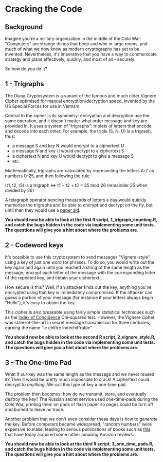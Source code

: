 # Cracking the Code

## Background

Imagine you're a military organisation in the middle of the Cold War. "Computers" are strange things that beep and whir in large rooms, and much of what we now know as modern cryptography has yet to be invented. Nevertheless, it's imperative that you have a way to communicate strategy and plans effectively, quickly, and most of all - securely.

So how do you do it?

## 1 - Trigraphs

The Diana Cryptosystem is a variant of the famous and much older Vignere Cipher optimised for manual encryption/decryption speed, invented by the US Special Forces for use in Vietnam.

Central to the cipher is its symmetry: encryption and decryption use the same operation, and it doesn't matter what order message and key are provided in. It uses a system of "trigraphs": triplets of letters that encode and decode into each other. For example, the triple (S, N, U) is a trigraph, thus:
* a message S and key N would encrypt to a ciphertext U
* a message N and key U would encrypt to a ciphertext S
* a ciphertext N and key U would decrypt to give a message S
* etc.

Mathematically, trigraphs are calculated by representing the letters A-Z as numbers 0-25, and then following the rule:

(t1, t2, t3) is a trigraph <=> t1 + t2 + t3 = 25 mod 26 (remainder 25 when divided by 26)

A telegraph operator sending thousands of letters a day would quickly memorise the trigraphs and be able to encrypt and decrypt on the fly, but until then they would use a [paper aid](https://programmingpraxis.files.wordpress.com/2014/12/3ffa5-trigraph.jpg?w=511&zoom=2).

**You should now be able to look at the first R script, 1_trigraph_counting.R, and catch the bugs hidden in the code via implementing some unit tests. The questions will give you a hint about where the problems are.**

## 2 - Codeword keys

It's possible to use this cryptosystem to send messages "Vignere-style" using a key of just one word (or phrase). To do so, you would write out the key again and again until you reached a string of the same length as the message, encrypt each letter of the message with the corresponding letter of the repeated key, and obtain your ciphertext.

How secure is this? Well, if an attacker finds out the key, anything you've encrypted using that key is immediately compromised. If the attacker can guess a portion of your message (for instance if your letters always begin "Hello"), it's easy to obtain the key.

This cipher is also breakable using fairly simple statistical techniques such as the [Index of Concidence](http://practicalcryptography.com/cryptanalysis/stochastic-searching/cryptanalysis-vigenere-cipher/) Chi-squared test. However, the Vignere cipher was state-of-the-art in secret message transmission for three centuries, earning the name "le chiffre indechiffrable".

**You should now be able to look at the second R script, 2_vignere_style.R, and catch the bugs hidden in the code via implementing some unit tests. The questions will give you a hint about where the problems are.**

## 3 - The One-time Pad

What if our key was the same length as the message and we never reused it? Then it would be pretty much impossible to crack! A ciphertext could decrypt to *anything*. We call this type of key a one-time pad.

The problem then becomes: how do we transmit, store, and eventually destroy the key? The Russian secret service used one-time-pads during the Cold War, printing them on pads of flash paper so pages could be torn off and burned to leave no trace.

Another problem that we don't even consider these days is how to *generate* the key. Before computers became widespread, "random numbers" were expensive to make, leading to serious publications of books such as [this](https://www.amazon.co.uk/Million-Random-Digits-Normal-Deviates/dp/0833030477) that have today acquired some rather amusing Amazon reviews.

**You should now be able to look at the third R script, 3_one_time_pads.R, and catch the bugs hidden in the code via implementing some unit tests. The questions will give you a hint about where the problems are.**
